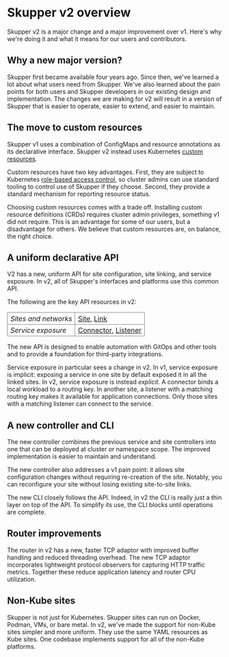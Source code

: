 # Skupper v2 overview

Skupper v2 is a major change and a major improvement over v1.  Here's
why we're doing it and what it means for our users and contributors.

## Why a new major version?

Skupper first became available four years ago.  Since then, we've
learned a lot about what users need from Skupper.  We've also learned
about the pain points for both users and Skupper developers in our
existing design and implementation.  The changes we are making for v2
will result in a version of Skupper that is easier to operate, easier
to extend, and easier to maintain.

## The move to custom resources

Skupper v1 uses a combination of ConfigMaps and resource annotations
as its declarative interface.  Skupper v2 instead uses Kubernetes
[custom resources][custom-resources].

Custom resources have two key advantages.  First, they are subject to
Kubernetes [role-based access control][rbac], so cluster admins can
use standard tooling to control use of Skupper if they choose.
Second, they provide a standard mechanism for reporting resource
status.

Choosing custom resources comes with a trade off. Installing custom
resource definitions (CRDs) requires cluster admin privileges,
something v1 did not require.  This is an advantage for some of our
users, but a disadvantage for others.  We believe that custom
resources are, on balance, the right choice.

[custom-resources]: https://kubernetes.io/docs/concepts/extend-kubernetes/api-extension/custom-resources/
[rbac]: https://kubernetes.io/docs/reference/access-authn-authz/rbac/

## A uniform declarative API

V2 has a new, uniform API for site configuration, site linking, and
service exposure.  In v2, all of Skupper's interfaces and platforms
use this common API.

The following are the key API resources in v2:

<style>
.data-table table {
    border-collapse: collapse;
}
.data-table td {
    border: 1px solid gray;
    padding: 0.2em 0.4em;
}
</style>

<div class="data-table">

| | |
| - | - |
| *Sites and networks* | [Site][site-ref], [Link][link-ref] |
| *Service exposure* | [Connector][connector-ref], [Listener][listener-ref] |

</div>

[site-ref]: https://skupperproject.github.io/refdog/resources/site.html
[link-ref]: https://skupperproject.github.io/refdog/resources/link.html
[connector-ref]: https://skupperproject.github.io/refdog/resources/connector.html
[listener-ref]: https://skupperproject.github.io/refdog/resources/listener.html

The new API is designed to enable automation with GitOps and other
tools and to provide a foundation for third-party integrations.

Service exposure in particular sees a change in v2.  In v1, service
exposure is implicit: exposing a service in one site by default
exposed it in all the linked sites.  In v2, service exposure is
instead *explicit*.  A connector binds a local workload to a routing
key.  In another site, a listener with a matching routing key makes it
available for application connections.  Only those sites with a
matching listener can connect to the service.

## A new controller and CLI

The new controller combines the previous service and site controllers
into one that can be deployed at cluster or namespace scope.  The
improved implementation is easier to maintain and understand.

The new controller also addresses a v1 pain point: it allows site
configuration changes without requiring re-creation of the site.
Notably, you can reconfigure your site without losing existing
site-to-site links.

The new CLI closely follows the API.  Indeed, in v2 the CLI is really
just a thin layer on top of the API.  To simplify its use, the CLI
blocks until operations are complete.

## Router improvements

The router in v2 has a new, faster TCP adaptor with improved buffer
handling and reduced threading overhead.  The new TCP adaptor
incorporates lightweight protocol observers for capturing HTTP traffic
metrics.  Together these reduce application latency and router CPU
utilization.

<!-- In v1, HA for routers was  -->
<!-- HA router configuration -->
<!-- - HA routers! -->

## Non-Kube sites

Skupper is not just for Kubernetes.  Skupper sites can run on Docker,
Podman, VMs, or bare metal.  In v2, we've made the support for
non-Kube sites simpler and more uniform.  They use the same YAML
resources as Kube sites.  One codebase implements support for all of
the non-Kube platforms.

<!-- ## The observability components stand apart -->

<!-- Deployment is separate from that of sites. -->

<!-- ## More stuff -->

<!-- Cert reloading -->
<!-- OpenShift site console plugin -->

<!-- - Service exposure model! -->
<!-- - (?) Attached connectors - Tracking pods in namespaces other than that of the site -->

<!-- - Gordon's preso -->
<!-- - My planning docs -->

<!-- - Observability decoupled - flexible deployment -->

<!-- ## Important to know -->

<!-- Gateways go away. -->
<!-- 1.x is _not_ backward compatible with 2. -->
<!-- We are developing tooling to migrate 1.x config to 2.x config. -->
<!-- stateful sets! -->

<!-- Multiple sites per single user -->
<!-- V2 also has a new approach to exposing pods in another namespace. -->
<!-- AttachedConnector and AttachedConnectorAnchor.  A better security -->
<!-- model. -->
